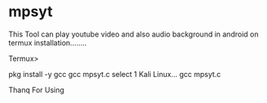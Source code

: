 # mpsyt
This Tool can play youtube video and also audio background in android on termux
installation........

Termux>

pkg install -y gcc
gcc mpsyt.c
select 1
Kali Linux...
gcc mpsyt.c



Thanq For Using
